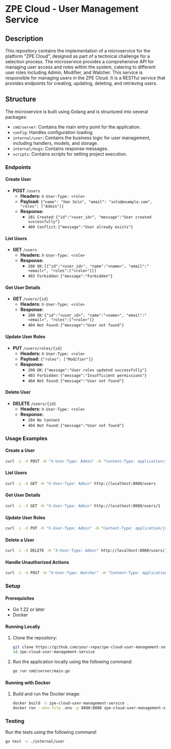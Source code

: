 # ZPE Cloud - User Management Service

## Description

This repository contains the implementation of a microservice for the platform "ZPE Cloud", designed as part of a technical challenge for a selection process. The microservice provides a comprehensive API for managing user access and roles within the system, catering to different user roles including Admin, Modifier, and Watcher. This service is responsible for managing users in the ZPE Cloud. It is a RESTful service that provides endpoints for creating, updating, deleting, and retrieving users.

## Structure

The microservice is built using Golang and is structured into several packages:

- `cmd/server`: Contains the main entry point for the application.
- `config`: Handles configuration loading.
- `internal/user`: Contains the business logic for user management, including handlers, models, and storage.
- `internal/msgs`: Contains response messages.
- `scripts`: Contains scripts for setting project execution.

### Endpoints

#### Create User
- **POST** `/users`
  - **Headers:** `X-User-Type: <role>`
  - **Payload:** `{"name": "Han Solo", "email": "solo@example.com", "roles": ["Admin"]}`
  - **Response:**
    - `201 Created`: `{"id":"<user_id>", "message":"User created successfully"}`
    - `409 Conflict`: `{"message":"User already exists"}`

#### List Users
- **GET** `/users`
  - **Headers:** `X-User-Type: <role>`
  - **Response:**
    - `200 OK`: `[{"id":"<user_id>", "name":"<name>", "email":"<email>", "roles":["<role>"]}]`
    - `403 Forbidden`: `{"message":"Forbidden"}`

#### Get User Details
- **GET** `/users/{id}`
  - **Headers:** `X-User-Type: <role>`
  - **Response:**
    - `200 OK`: `{"id":"<user_id>", "name":"<name>", "email":"<email>", "roles":["<role>"]}`
    - `404 Not Found`: `{"message":"User not found"}`

#### Update User Roles
- **PUT** `/users/roles/{id}`
  - **Headers:** `X-User-Type: <role>`
  - **Payload:** `{"roles": ["Modifier"]}`
  - **Response:**
    - `200 OK`: `{"message":"User roles updated successfully"}`
    - `403 Forbidden`: `{"message":"Insufficient permissions"}`
    - `404 Not Found`: `{"message":"User not found"}`

#### Delete User
- **DELETE** `/users/{id}`
  - **Headers:** `X-User-Type: <role>`
  - **Response:**
    - `204 No Content`
    - `404 Not Found`: `{"message":"User not found"}`

### Usage Examples

#### Create a User
```sh
curl -i -X POST -H "X-User-Type: Admin" -H "Content-Type: application/json" -d '{"name":"Han Solo","roles":["Admin"],"email":"solo@example.com"}' http://localhost:8080/users
```

#### List Users
```sh
curl -i -X GET -H "X-User-Type: Admin" http://localhost:8080/users
```

#### Get User Details
```sh
curl -i -X GET -H "X-User-Type: Admin" http://localhost:8080/users/1
```

#### Update User Roles
```sh
curl -i -X PUT -H "X-User-Type: Admin" -H "Content-Type: application/json" -d '{"roles":["Modifier"]}' http://localhost:8080/users/roles/1
```

#### Delete a User
```sh
curl -i -X DELETE -H "X-User-Type: Admin" http://localhost:8080/users/1
```

#### Handle Unauthorized Actions
```sh
curl -i -X POST -H "X-User-Type: Watcher" -H "Content-Type: application/json" -d '{"name":"Darth Vader","roles":["Admin"],"email":"vader@example.com"}' http://localhost:8080/users
```

### Setup

#### Prerequisites
- Go 1.22 or later
- Docker

#### Running Locally
1. Clone the repository:
    ```bash
    git clone https://github.com/your-repo/zpe-cloud-user-management-service.git
    cd zpe-cloud-user-management-service
    ```

2. Run the application locally using the following command:
    ```bash
    go run cmd/server/main.go
    ```

#### Running with Docker
1. Build and run the Docker image:
    ```bash
    docker build -t zpe-cloud-user-management-service .
    docker run --env-file .env -p 8080:8080 zpe-cloud-user-management-service

    ```

### Testing
Run the tests using the following command:
```bash
go test -v ./internal/user
```